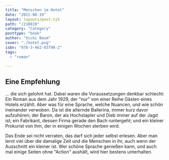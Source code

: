 ```yaml
---
title: "Menschen im Hotel"
date: "2021-08-19"
layout: layouts/post.njk
path: "/210819"
category: "Category"
posttype: "book"
author: "Vicki Baum"
cover: "./hotel.png"
isbn: "978-3-462-03798-2"
tags:
  - "roman"

---
```

## Eine Empfehlung

... die sich gelohnt hat. Dabei waren die Voraussetzungen denkbar schlecht: Ein Roman aus dem Jahr 1929, der "nur" von einer Reihe Gästen eines Hotels erzählt. Aber was für eine Sprache, welche Nuancen, und wie schön ineinander verwoben. Da ist die alternde Ballerina, immer kurz davor aufzuhören; der Baron, der als Hochstapler und Dieb immer auf der Jagd ist; ein Fabrikant, dessen Firma gerade den Bach runtergeht; und ein kleiner Prokurist von ihm, der in einigen Wochen sterben wird.

Das Ende sei nicht verraten, das darf sich jeder selbst erlesen. Aber man lernt viel über die damalige Zeit und die Menschen in ihr, auch wenn der Ausschnitt ein kleiner ist. Wer schöne Sprache genießen kann, und auch mal einige Seiten ohne "Action" aushält, wird hier bestens unterhalten.
